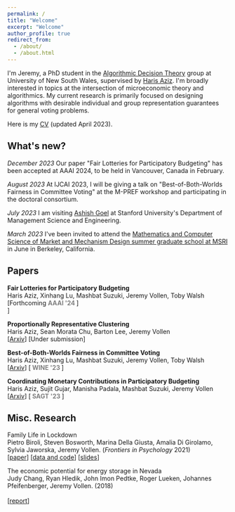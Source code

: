 ```yaml
---
permalink: /
title: "Welcome"
excerpt: "Welcome"
author_profile: true
redirect_from: 
  - /about/
  - /about.html
---
```


  I'm Jeremy, a PhD student in the [Algorithmic Decision Theory](https://www.cse.unsw.edu.au/~adt/) group at University of New South Wales, supervised by [Haris Aziz](https://sites.google.com/site/harisaziz/). I'm broadly interested in topics at the intersection of microeconomic theory and algorithmics. My current research is primarily focused on designing algorithms with desirable individual and group representation guarantees for general voting problems. <br/>

  Here is my [CV](https://j-vollen.github.io/files/CV_JeremyVollen.pdf) (updated April 2023).
  

## **What's new?** 
  *December 2023* Our paper "Fair Lotteries for Participatory Budgeting" has been accepted at AAAI 2024, to be held in Vancouver, Canada in February.

  *August 2023* At IJCAI 2023, I will be giving a talk on "Best-of-Both-Worlds Fairness in Committee Voting" at the M-PREF workshop and participating in the doctoral consortium. <br/>

 *July 2023* I am visiting [Ashish Goel](https://web.stanford.edu/~ashishg) at Stanford University's Department of Management Science and Engineering. <br/>
 
 *March 2023* I've been invited to attend the [Mathematics and Computer Science of Market and Mechanism Design summer graduate school at MSRI](https://www.msri.org/summer_schools/1016) in June in Berkeley, California. 

##  **Papers**
 **Fair Lotteries for Participatory Budgeting** <br/>
  Haris Aziz, Xinhang Lu, Mashbat Suzuki, Jeremy Vollen, Toby Walsh <br/>
  \[Forthcoming **<font color='gray'> AAAI '24 </font>** \] <br/>\]
  
 **Proportionally Representative Clustering** <br/>
  Haris Aziz, Sean Morata Chu, Barton Lee, Jeremy Vollen <br/>
  \[[Arxiv](https://arxiv.org/abs/2304.13917)\] \[Under submission\] <br/>

 **Best-of-Both-Worlds Fairness in Committee Voting** <br/>
  Haris Aziz, Xinhang Lu, Mashbat Suzuki, Jeremy Vollen, Toby Walsh <br/>
  \[[Arxiv](https://arxiv.org/abs/2303.03642)\] \[**<font color='gray'> WINE '23 </font>** \] <br/>

 **Coordinating Monetary Contributions in Participatory Budgeting** <br/>
  Haris Aziz, Sujit Gujar, Manisha Padala, Mashbat Suzuki, Jeremy Vollen <br/>
  \[[Arxiv](https://arxiv.org/abs/2206.05966)\] \[**<font color='gray'> SAGT '23 </font>** \] <br/>

##  **Misc. Research**
 Family Life in Lockdown <br/>
  Pietro Biroli, Steven Bosworth, Marina Della Giusta, Amalia Di Girolamo, Sylvia Jaworska, Jeremy Vollen. (*Frontiers in Psychology* 2021) <br/>
  \[[paper](https://www.ncbi.nlm.nih.gov/pmc/articles/PMC8371690/)\] \[[data and code](https://osf.io/upq5g/)\] \[[slides](https://www.dropbox.com/s/7efep219nnxoh2u/LifeLockdown_IZA-Jacobs-pres.pdf?dl=0)\] <br/>

 The economic potential for energy storage in Nevada <br/>
  Judy Chang, Ryan Hledik, John Imon Pedtke, Roger Lueken, Johannes Pfeifenberger, Jeremy Vollen. (2018) <br/>  
  \[[report](https://www.brattle.com/wp-content/uploads/2021/05/14618_economic_potential_for_storage_in_nevada_-_final.pdf)\] <br/>